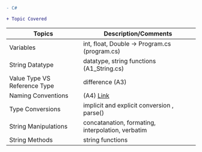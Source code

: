 

```diff
- C#
```

```diff
+ Topic Covered
```

Topics                                       |               Description/Comments                                          |  
-------------------------------------------- | --------------------------------------------------------------------------- | 
 Variables                                   | int, float, Double -> Program.cs (program.cs)                               | 
 String Datatype                             | datatype, string functions (A1_String.cs)                                   | 
 Value Type VS Reference Type                | difference (A3)                                                             | 
 Naming Conventions                          | (A4) [Link](https://www.dofactory.com/csharp-coding-standards "Link")       | 
 Type Conversions                            | implicit and explicit conversion , parse()                                  | 
 String Manipulations                        | concatanation, formating, interpolation, verbatim                           | 
 String Methods                              | string functions                                                            | 


